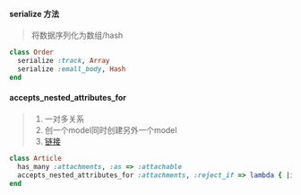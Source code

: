 #### serialize 方法
>将数据序列化为数组/hash
```ruby
class Order
  serialize :track, Array
  serialize :emall_body, Hash
end

```

#### accepts_nested_attributes_for
>1. 一对多关系
>2. 创一个model同时创建另外一个model
>3. [链接](https://rubyplus.com/articles/3681-Complex-Forms-in-Rails-5)
```ruby
class Article
  has_many :attachments, :as => :attachable
  accepts_nested_attributes_for :attachments, :reject_if => lambda { |item| item[:file].blank? }, :allow_destroy => true
end
```

